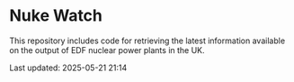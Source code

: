 # Nuke Watch

This repository includes code for retrieving the latest information available on the output of EDF nuclear power plants in the UK.

Last updated: 2025-05-21 21:14